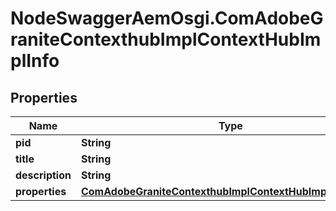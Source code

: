 # NodeSwaggerAemOsgi.ComAdobeGraniteContexthubImplContextHubImplInfo

## Properties

Name | Type | Description | Notes
------------ | ------------- | ------------- | -------------
**pid** | **String** |  | [optional] 
**title** | **String** |  | [optional] 
**description** | **String** |  | [optional] 
**properties** | [**ComAdobeGraniteContexthubImplContextHubImplProperties**](ComAdobeGraniteContexthubImplContextHubImplProperties.md) |  | [optional] 


